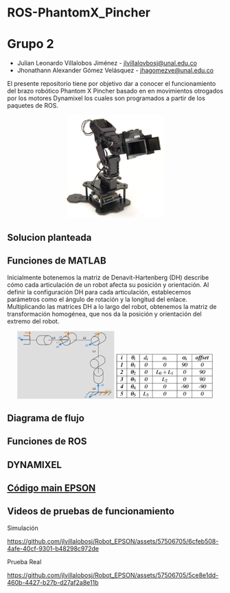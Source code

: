 # ROS-PhantomX_Pincher

# Grupo 2

- Julian Leonardo Villalobos Jiménez - jlvillalovbosj@unal.edu.co
- Jhonathann Alexander Gómez Velásquez - jhagomezve@unal.edu.co

El presente repositorio tiene por objetivo dar a conocer el funcionamiento del brazo robótico Phantom X Pincher basado en en movimientos otrogados por los motores Dynamixel los cuales son programados a partir de los paquetes de ROS.

<p align="center">
  <img src="/Imagenes/PhantomXGeneral.PNG" style="width: 45%; height: auto;" /  />
</p>

## Solucion planteada

## Funciones de MATLAB
Inicialmente botenemos la matriz de Denavit-Hartenberg (DH) describe cómo cada articulación de un robot afecta su posición y orientación. Al definir la configuración DH para cada articulación, establecemos parámetros como el ángulo de rotación y la longitud del enlace. Multiplicando las matrices DH a lo largo del robot, obtenemos la matriz de transformación homogénea, que nos da la posición y orientación del extremo del robot. 
<p align="center">
  <img src="/Imagenes/DiagramaphantomX.PNG" style="width: 45%; height: auto;" /  />
  <img src="/Imagenes/MatrizDH.PNG" style="width: 45%; height: auto;" /  />
</p>

## Diagrama de flujo

## Funciones de ROS

## DYNAMIXEL



## [Código main EPSON](/Lab2/Main.prg)




## Videos de pruebas de funcionamiento

Simulación

https://github.com/jlvillalobosj/Robot_EPSON/assets/57506705/6cfeb508-4afe-40cf-9301-b48298c972de

Prueba Real

https://github.com/jlvillalobosj/Robot_EPSON/assets/57506705/5ce8e1dd-460b-4427-b27b-d27af2a8e11b
